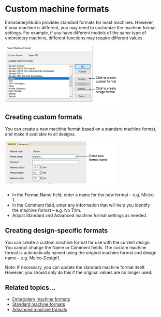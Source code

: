 # Custom machine formats

EmbroideryStudio provides standard formats for most machines. However, if your machine is different, you may need to customize the machine format settings. For example, if you have different models of the same type of embroidery machine, different functions may require different values.

![SelectMachineFormat.png](assets/SelectMachineFormat.png)

## Creating custom formats

You can create a new machine format based on a standard machine format, and make it available to all designs.

![machines00037.png](assets/machines00037.png)

- In the Format Name field, enter a name for the new format – e.g. Melco-1.
- In the Comment field, enter any information that will help you identify the machine format – e.g. No Trim.
- Adjust Standard and Advanced machine format settings as needed.

## Creating design-specific formats

You can create a custom machine format for use with the current design. You cannot change the Name or Comment fields. The custom machine format is automatically named using the original machine format and design name – e.g. Melco-Design1.

Note: If necessary, you can update the standard machine format itself. However, you should only do this if the original values are no longer used.

## Related topics...

- [Embroidery machine formats](../../Basics/basics/Embroidery_machine_formats)
- [Standard machine formats](Standard_machine_formats)
- [Advanced machine formats](Advanced_machine_formats)
